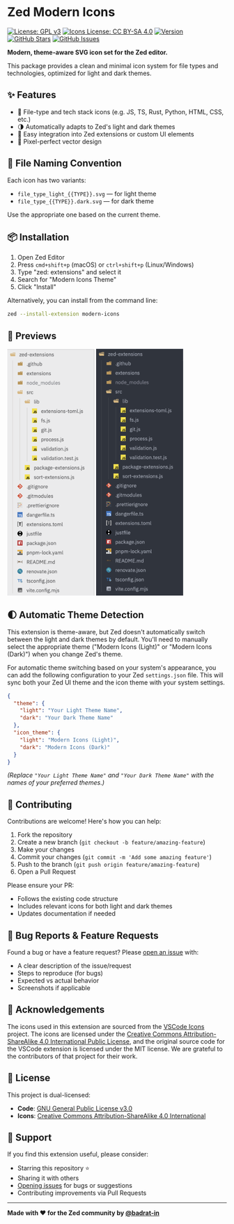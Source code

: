 # Zed Modern Icons

[![License: GPL v3](https://img.shields.io/badge/License-GPLv3-blue.svg)](LICENSE)
[![Icons License: CC BY-SA 4.0](https://img.shields.io/badge/Icons%20License-CC%20BY--SA%204.0-lightgrey.svg)](ICONS_LICENSE)
[![Version](https://img.shields.io/badge/version-0.4.0-green.svg)](extension.toml)
[![GitHub Stars](https://img.shields.io/github/stars/RKInnovate/zed-modern-icons?style=social)](https://github.com/RKInnovate/zed-modern-icons)
[![GitHub Issues](https://img.shields.io/github/issues/RKInnovate/zed-modern-icons)](https://github.com/RKInnovate/zed-modern-icons/issues)

**Modern, theme-aware SVG icon set for the Zed editor.**

This package provides a clean and minimal icon system for file types and technologies, optimized for light and dark themes.

## ✨ Features

- 📁 File-type and tech stack icons (e.g. JS, TS, Rust, Python, HTML, CSS, etc.)
- 🌗 Automatically adapts to Zed's light and dark themes
- 🧩 Easy integration into Zed extensions or custom UI elements
- 🎨 Pixel-perfect vector design

## 📁 File Naming Convention

Each icon has two variants:

- `file_type_light_{{TYPE}}.svg` — for light theme
- `file_type_{{TYPE}}.dark.svg` — for dark theme

Use the appropriate one based on the current theme.

## 📦 Installation

1. Open Zed Editor
2. Press `cmd+shift+p` (macOS) or `ctrl+shift+p` (Linux/Windows)
3. Type "zed: extensions" and select it
4. Search for "Modern Icons Theme"
5. Click "Install"

Alternatively, you can install from the command line:
```bash
zed --install-extension modern-icons
```

## 📸 Previews

<img src="./previews/light.png" alt="Light Theme" width="200"/>
<img src="./previews/dark.png" alt="Dark Theme" width="200"/>

## 🌓 Automatic Theme Detection

This extension is theme-aware, but Zed doesn't automatically switch between the light and dark themes by default. You'll need to manually select the appropriate theme ("Modern Icons (Light)" or "Modern Icons (Dark)") when you change Zed's theme.

For automatic theme switching based on your system's appearance, you can add the following configuration to your Zed `settings.json` file. This will sync both your Zed UI theme and the icon theme with your system settings.

```json
{
  "theme": {
    "light": "Your Light Theme Name",
    "dark": "Your Dark Theme Name"
  },
  "icon_theme": {
    "light": "Modern Icons (Light)",
    "dark": "Modern Icons (Dark)"
  }
}
```

_(Replace `"Your Light Theme Name"` and `"Your Dark Theme Name"` with the names of your preferred themes.)_

## 🤝 Contributing

Contributions are welcome! Here's how you can help:

1. Fork the repository
2. Create a new branch (`git checkout -b feature/amazing-feature`)
3. Make your changes
4. Commit your changes (`git commit -m 'Add some amazing feature'`)
5. Push to the branch (`git push origin feature/amazing-feature`)
6. Open a Pull Request

Please ensure your PR:
- Follows the existing code structure
- Includes relevant icons for both light and dark themes
- Updates documentation if needed

## 🐛 Bug Reports & Feature Requests

Found a bug or have a feature request? Please [open an issue](https://github.com/RKInnovate/zed-modern-icons/issues) with:
- A clear description of the issue/request
- Steps to reproduce (for bugs)
- Expected vs actual behavior
- Screenshots if applicable

## 🙏 Acknowledgements

The icons used in this extension are sourced from the [VSCode Icons](https://github.com/vscode-icons/vscode-icons) project. The icons are licensed under the [Creative Commons Attribution-ShareAlike 4.0 International Public License](ICONS_LICENSE), and the original source code for the VSCode extension is licensed under the MIT license. We are grateful to the contributors of that project for their work.

## 📜 License

This project is dual-licensed:
- **Code**: [GNU General Public License v3.0](LICENSE)
- **Icons**: [Creative Commons Attribution-ShareAlike 4.0 International](ICONS_LICENSE)

## 💖 Support

If you find this extension useful, please consider:
- Starring this repository ⭐
- Sharing it with others
- [Opening issues](https://github.com/RKInnovate/zed-modern-icons/issues) for bugs or suggestions
- Contributing improvements via Pull Requests

---

**Made with ❤️ for the Zed community by [@badrat-in](https://github.com/badrat-in)**

